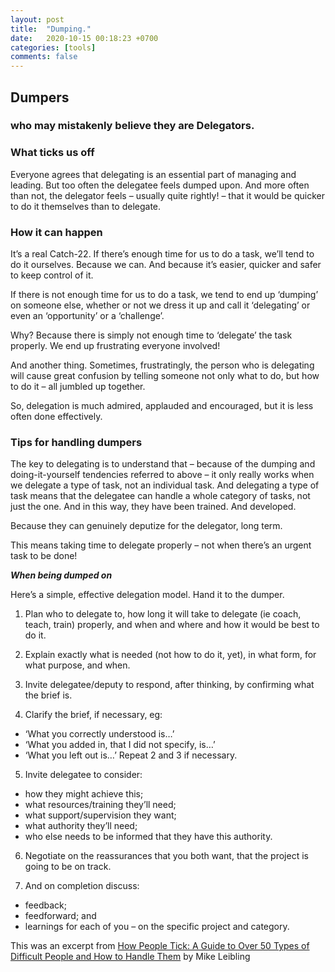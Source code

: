 ```yaml
---
layout: post
title:  "Dumping."
date:   2020-10-15 00:18:23 +0700
categories: [tools]
comments: false
---
```


## **Dumpers**

### who may mistakenly believe they are Delegators.


### **What ticks us off**

Everyone agrees that delegating is an essential part of managing and leading. But too often the delegatee feels dumped upon. And more often than not, the delegator feels – usually quite rightly! – that it would be quicker to do it themselves than to delegate.


### **How it can happen**

It’s a real Catch-22. If there’s enough time for us to do a task, we’ll tend to do it ourselves. Because we can. And because it’s easier, quicker and safer to keep control of it.

If there is not enough time for us to do a task, we tend to end up ‘dumping’ on someone else, whether or not we dress it up and call it ‘delegating’ or even an ‘opportunity’ or a ‘challenge’.

Why? Because there is simply not enough time to ‘delegate’ the task properly. We end up frustrating everyone involved!

And another thing. Sometimes, frustratingly, the person who is delegating will cause great confusion by telling someone not only what to do, but how to do it – all jumbled up together.

So, delegation is much admired, applauded and encouraged, but it is less often done effectively.


### **Tips for handling dumpers**

The key to delegating is to understand that – because of the dumping and doing-it-yourself tendencies referred to above – it only really works when we delegate a type of task, not an individual task. And delegating a type of task means that the delegatee can handle a whole category of tasks, not just the one. And in this way, they have been trained. And developed.

Because they can genuinely deputize for the delegator, long term.

This means taking time to delegate properly – not when there’s an urgent task to be done!

***When being dumped on***

Here’s a simple, effective delegation model. Hand it to the dumper.

1. Plan who to delegate to, how long it will take to delegate (ie coach, teach, train) properly, and when and where and how it would be best to do it.

2. Explain exactly what is needed (not how to do it, yet), in what form, for what purpose, and when.

3. Invite delegatee/deputy to respond, after thinking, by confirming what the brief is.

4. Clarify the brief, if necessary, eg:

- ‘What you correctly understood is…’
- ‘What you added in, that I did not specify, is…’
- ‘What you left out is…’ Repeat 2 and 3 if necessary.

5. Invite delegatee to consider:

- how they might achieve this;
- what resources/training they’ll need;
- what support/supervision they want;
- what authority they’ll need;
- who else needs to be informed that they have this authority.

6. Negotiate on the reassurances that you both want, that the project is going to be on track.

7. And on completion discuss:

- feedback;
- feedforward; and
- learnings for each of you – on the specific project and category.

This was an excerpt from [How People Tick: A Guide to Over 50 Types of Difficult People and How to Handle Them](https://www.amazon.com/How-People-Tick-Difficult-Handle-ebook/dp/B005QBHY5C) by Mike Leibling